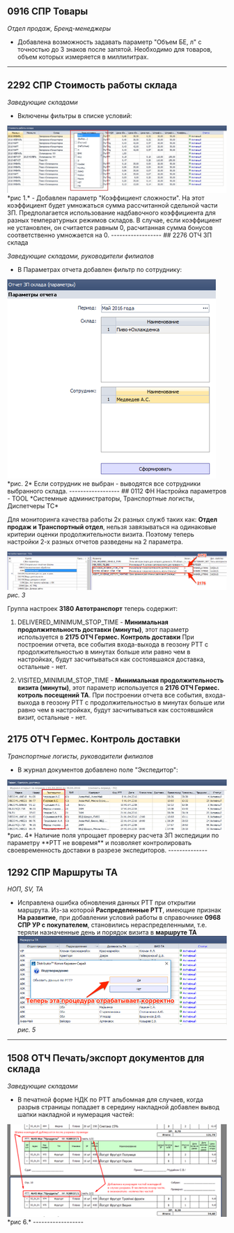 

## 0916 СПР Товары

*Отдел продаж, Бренд-менеджеры*

- Добавлена возможность задавать параметр "Объем БЕ, л" с точностью до 3 знаков после запятой. Необходимо для товаров, объем которых измеряется в миллилитрах.

-------------------------
## 2292 СПР Стоимость работы склада

*Заведующие складами*

-   Включены фильтры в списке условий:
<img src="./media/filtr.jpg"/>  
*рис 1.*  
- Добавлен параметр "Коэффициент сложности". На этот коэффициент будет умножаться сумма рассчитанной сдельной части ЗП. Предполагается использование надбавочного коэффициента для разных температурных режимов складов. В случае, если коэффициент не установлен, он считается равным 0, расчитанная сумма бонусов соответственно умножается на 0.   
------------------
## 2276 ОТЧ ЗП склада

*Заведующие складами, руководители филиалов*

-   В Параметрах отчета добавлен фильтр по сотруднику:
<img src="./media/param.png"/>  
*рис. 2*  
Если сотрудник не выбран - выводятся все сотрудники выбранного склада.
------------------
## 0112 ФН Настройка параметров - TOOL
*Системные администраторы, Транспортные логисты, Диспетчеры ТС*

Для мониторинга качества работы 2х разных служб таких как: **Отдел продаж и Транспортный отдел**, нельзя завязываться на одинаковые критерии оценки продолжительности визита. Поэтому теперь настройки 2-х разных отчетов  разведены на 2 параметра.


   ![рис. 3](./media/0112_3180.png/ "рис.3")
*рис. 3*

Группа настроек  **3180 Автотранспорт** теперь содержит:
1. DELIVERED_MINIMUM_STOP_TIME - **Минимальная продолжительность доставки (минуты)**,
этот  параметр используется в  **2175 ОТЧ Гермес. Контроль доставки** При построении отчета, все события входа-выхода в геозону РТТ с продолжительностью в минутах больше или равно чем в настройках, будут засчитываться как состоявшаяся доставка, остальные - нет.

2. VISITED_MINIMUM_STOP_TIME - **Минимальная продолжительность визита (минуты)**, этот параметр используется в **2176 ОТЧ Гермес. котроль посещений ТА**. При построении отчета все события, входа-выхода в геозону РТТ с продолжительностью в минутах больше или равно чем в настройках, будут засчитываться как состоявшийся визит, остальные - нет.



## 2175 ОТЧ Гермес. Контроль доставки

*Транспортные логисты, руководители филиалов*

-   В журнал документов добавлено поле "Экспедитор":
<img src="./media/exp.jpg"/>  
*рис. 4*  
Наличие поля упрощает проверку расчета ЗП экспедиции по параметру **РТТ не вовремя** и позволяет контролировать своевременность доставки в разрезе экспедиторов.
--------------  

## 1292 СПР Маршруты ТА
*НОП, SV, ТА*
- Исправлена ошибка обновления данных РТТ при открытии маршрута. Из-за которой **Распределенные РТТ**, имеющие признак **На развитие**, при добавлении условий работы в справочнике **0968 СПР УР с покупателем**, становились нераспределенными, т.е. теряли назначенные день и порядок визита в **маршруте ТА**
![рис. 5](./media/1292.png "рис.5")
*рис. 5*  
------------------  
## 1508 ОТЧ Печать/экспорт документов для склада

*Заведующие складами*

-   В печатной форме НДК по РТТ альбомная для случаев, когда разрыв страницы попадает в середину накладной добавлен вывод шапки накладной и нумерация частей:
<img src="./media/razr.png"/>  
*рис 6.*  
------------------  
